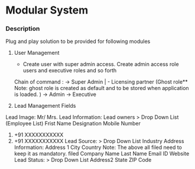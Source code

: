 # Modular System

### Description
Plug and play solution to be provided for following modules

1. User Management

    - Create user with super admin access. Create admin access role users and executive roles and so forth

    Chain of command :
      -> Super Admin  | - Licensing partner (Ghost role** Note: ghost role is created as default and to be stored when application is loaded. )
       -> Admin
        -> Executive


2. Lead Management Fields


Lead Image: Mr/ Mrs.
Lead Information:
Lead owners > Drop Down List (Employee List)
Frist Name
Designation
Mobile Number
1. +91 XXXXXXXXXXX
2. +91 XXXXXXXXXXX
Lead Source: > Drop Down List Industry
Address Information:
Address 1 City Country
Note:
The above all filed need to keep it as mandatory.
filed
Company Name
Last Name Email ID Website
Lead Status: > Drop Down List
Address2 State
ZIP Code
